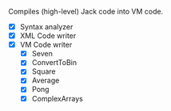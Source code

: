 Compiles (high-level) Jack code into VM code.

- [X] Syntax analyzer
- [X] XML Code writer
- [X] VM Code writer
    - [X] Seven
    - [X] ConvertToBin
    - [X] Square
    - [X] Average
    - [X] Pong
    - [X] ComplexArrays
